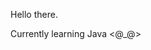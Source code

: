 Hello there. 

Currently learning Java <@_@>
<!---
Kaejun/Kaejun is a ✨ special ✨ repository because its `README.md` (this file) appears on your GitHub profile.
You can click the Preview link to take a look at your changes.
--->
